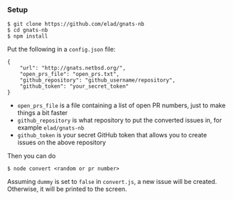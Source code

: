 ### Setup

```
$ git clone https://github.com/elad/gnats-nb
$ cd gnats-nb
$ npm install
```

Put the following in a `config.json` file:

```
{
	"url": "http://gnats.netbsd.org/",
	"open_prs_file": "open_prs.txt",
	"github_repository": "github_username/repository",
	"github_token": "your_secret_token"
}
```

* `open_prs_file` is a file containing a list of open PR numbers, just to make things a bit faster
* `github_repository` is what repository to put the converted issues in, for example `elad/gnats-nb`
* `github_token` is your secret GitHub token that allows you to create issues on the above repository

Then you can do

```
$ node convert <random or pr number>
```

Assuming `dummy` is set to `false` in `convert.js`, a new issue will be created. Otherwise, it will be printed to the screen.

